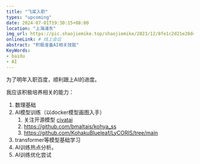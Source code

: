 ```yaml
---
title: "飞桨入职"
types: "upcoming"
date: 2024-07-01T19:30:15+08:00
location: "上海浦东"
img_url: https://pic.shaojiemike.top/shaojiemike/2023/12/8fe1c2d21e28d4f9642d050483f6affa.png
onlineLink: # 线上会议
abstract: "积极准备AI相关技能"
KeyWords:
- baidu
- AI
---
```


为了明年入职百度，顺利跟上AI的进度。

我应该积极培养相关的能力：

1. 数理基础
2. AI模型训练（以docker模型画图入手）
      1. 关注开源模型 [civatai](https://civitai.com/)
      2. https://github.com/bmaltais/kohya_ss
      3. https://github.com/KohakuBlueleaf/LyCORIS/tree/main
1. transformer等模型基础学习
2. AI训练热点分析。
3. AI训练优化尝试